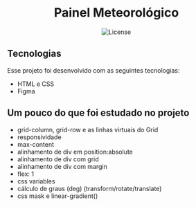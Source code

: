 <h1 align="center"> Painel Meteorológico </h1>

<p align="center">
  <img alt="License" src="https://img.shields.io/badge/MIT-License?label=License&labelColor=%239AB5EC&color=FFFAFA">
</p>

## Tecnologias

Esse projeto foi desenvolvido com as seguintes tecnologias:

- HTML e CSS
- Figma

## Um pouco do que foi estudado no projeto

- grid-column, grid-row e as linhas virtuais do Grid
- responsividade
- max-content
- alinhamento de div em position:absolute
- alinhamento de div com grid
- alinhamento de div com margin
- flex: 1
- css variables
- cálculo de graus (deg) (transform/rotate/translate)
- css mask e linear-gradient()
